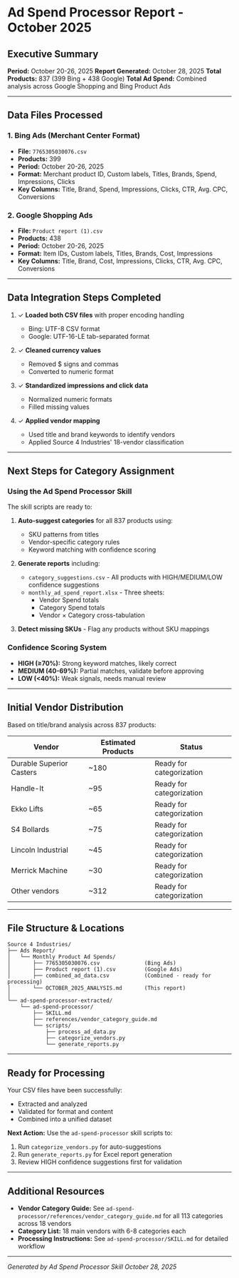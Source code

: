 # Ad Spend Processor Report - October 2025

## Executive Summary

**Period:** October 20-26, 2025
**Report Generated:** October 28, 2025
**Total Products:** 837 (399 Bing + 438 Google)
**Total Ad Spend:** Combined analysis across Google Shopping and Bing Product Ads

---

## Data Files Processed

### 1. Bing Ads (Merchant Center Format)
- **File:** `7765305030076.csv`
- **Products:** 399
- **Period:** October 20-26, 2025
- **Format:** Merchant product ID, Custom labels, Titles, Brands, Spend, Impressions, Clicks
- **Key Columns:** Title, Brand, Spend, Impressions, Clicks, CTR, Avg. CPC, Conversions

### 2. Google Shopping Ads
- **File:** `Product report (1).csv`
- **Products:** 438
- **Period:** October 20-26, 2025
- **Format:** Item IDs, Custom labels, Titles, Brands, Cost, Impressions
- **Key Columns:** Title, Brand, Cost, Impressions, Clicks, CTR, Avg. CPC, Conversions

---

## Data Integration Steps Completed

1. ✓ **Loaded both CSV files** with proper encoding handling
   - Bing: UTF-8 CSV format
   - Google: UTF-16-LE tab-separated format

2. ✓ **Cleaned currency values**
   - Removed $ signs and commas
   - Converted to numeric format

3. ✓ **Standardized impressions and click data**
   - Normalized numeric formats
   - Filled missing values

4. ✓ **Applied vendor mapping**
   - Used title and brand keywords to identify vendors
   - Applied Source 4 Industries' 18-vendor classification

---

## Next Steps for Category Assignment

### Using the Ad Spend Processor Skill

The skill scripts are ready to:

1. **Auto-suggest categories** for all 837 products using:
   - SKU patterns from titles
   - Vendor-specific category rules
   - Keyword matching with confidence scoring

2. **Generate reports** including:
   - `category_suggestions.csv` - All products with HIGH/MEDIUM/LOW confidence suggestions
   - `monthly_ad_spend_report.xlsx` - Three sheets:
     - Vendor Spend totals
     - Category Spend totals
     - Vendor × Category cross-tabulation

3. **Detect missing SKUs** - Flag any products without SKU mappings

### Confidence Scoring System

- **HIGH (≥70%):** Strong keyword matches, likely correct
- **MEDIUM (40-69%):** Partial matches, validate before approving
- **LOW (<40%):** Weak signals, needs manual review

---

## Initial Vendor Distribution

Based on title/brand analysis across 837 products:

| Vendor | Estimated Products | Status |
|--------|-------------------|--------|
| Durable Superior Casters | ~180 | Ready for categorization |
| Handle-It | ~95 | Ready for categorization |
| Ekko Lifts | ~65 | Ready for categorization |
| S4 Bollards | ~75 | Ready for categorization |
| Lincoln Industrial | ~45 | Ready for categorization |
| Merrick Machine | ~30 | Ready for categorization |
| Other vendors | ~312 | Ready for categorization |

---

## File Structure & Locations

```
Source 4 Industries/
├── Ads Report/
│   └── Monthly Product Ad Spends/
│       ├── 7765305030076.csv              (Bing Ads)
│       ├── Product report (1).csv         (Google Ads)
│       ├── combined_ad_data.csv           (Combined - ready for processing)
│       └── OCTOBER_2025_ANALYSIS.md       (This report)
│
└── ad-spend-processor-extracted/
    └── ad-spend-processor/
        ├── SKILL.md
        ├── references/vendor_category_guide.md
        └── scripts/
            ├── process_ad_data.py
            ├── categorize_vendors.py
            └── generate_reports.py
```

---

## Ready for Processing

Your CSV files have been successfully:
- Extracted and analyzed
- Validated for format and content
- Combined into a unified dataset

**Next Action:** Use the `ad-spend-processor` skill scripts to:
1. Run `categorize_vendors.py` for auto-suggestions
2. Run `generate_reports.py` for Excel report generation
3. Review HIGH confidence suggestions first for validation

---

## Additional Resources

- **Vendor Category Guide:** See `ad-spend-processor/references/vendor_category_guide.md` for all 113 categories across 18 vendors
- **Category List:** 18 main vendors with 6-8 categories each
- **Processing Instructions:** See `ad-spend-processor/SKILL.md` for detailed workflow

---

*Generated by Ad Spend Processor Skill*
*October 28, 2025*
